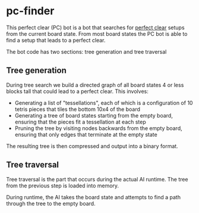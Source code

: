 # pc-finder

This perfect clear (PC) bot is a bot that searches for [perfect clear][pc]
setups from the current board state. From most board states the PC bot
is able to find a setup that leads to a perfect clear.

The bot code has two sections: tree generation and tree traversal

## Tree generation

During tree search we build a directed graph of all board states
4 or less blocks tall that could lead to a perfect clear. This
involves:
- Generating a list of "tessellations", each of which is a configuration of
10 tetris pieces that tiles the bottom 10x4 of the board
- Generating a tree of board states starting from the empty board,
ensuring that the pieces fit a tessellation at each step
- Pruning the tree by visiting nodes backwards from the empty board,
ensuring that only edges that terminate at the empty state

The resulting tree is then compressed and output into a binary format.

## Tree traversal

Tree traversal is the part that occurs during the actual AI runtime.
The tree from the previous step is loaded into memory.

During runtime, the AI takes the board state and attempts to find a path
through the tree to the empty board.

[pc]: https://harddrop.com/wiki/Perfect_clear
